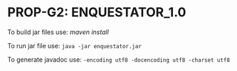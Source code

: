 # PROP-G2: ENQUESTATOR_1.0

To build jar files use: *maven install*

To run jar file use: ```java -jar enquestator.jar```

To generate javadoc use: ```-encoding utf8 -docencoding utf8 -charset utf8```